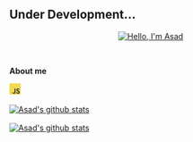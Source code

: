 <h2> Under Development...</h2>
<p align="center"><a href="#"><img width="80%" alt="Hello, I'm Asad" src="" /></a></p>

<br />



<!-- <a href="https://github.com/AsadSheikhJ/AsadSheikhJ"><img align="center" src="https://i.imgur.com/4kansHB.gif" alt="Asad's Info" /></a> -->

<!-- I'm a self-taught passionate FrontEnd developer. -->

**About me**

<!-- - 💼 FrontEnd Engineer at []() -->

<!-- - 📈  -->

<!-- - ❤️ I love writing TypeScript, and building fun experiments on type-level -->

<!-- - 💬 Ask me about anything [here]() -->

<code><img height="20" alt="javascript" src="https://raw.githubusercontent.com/github/explore/80688e429a7d4ef2fca1e82350fe8e3517d3494d/topics/javascript/javascript.png"></code>
<!-- <code><img height="20" alt="typescript" src="https://raw.githubusercontent.com/github/explore/80688e429a7d4ef2fca1e82350fe8e3517d3494d/topics/typescript/typescript.png"></code>
<code><img height="20" alt="react" src="https://raw.githubusercontent.com/github/explore/80688e429a7d4ef2fca1e82350fe8e3517d3494d/topics/react/react.png"></code> -->
<!-- <code><img height="20" alt="graphql" src="https://raw.githubusercontent.com/github/explore/5c058a388828bb5fde0bcafd4bc867b5bb3f26f3/topics/graphql/graphql.png"></code>
<code><img height="20" alt="nodejs" src="https://raw.githubusercontent.com/github/explore/80688e429a7d4ef2fca1e82350fe8e3517d3494d/topics/nodejs/nodejs.png"></code>     -->


<a href="https://github.com/AsadSheikhJ/AsadSheikhJ"><img align="center" src="https://github-readme-stats-cth8rz6s9-asad-sheikh.vercel.app/api?username=AsadSheikhJ&show_icons=true&include_all_commits=true&theme=buefy&count_private=true" alt="Asad's github stats" /></a>

<a href="https://github.com/AsadSheikhJ/AsadSheikhJ"><img align="center" src="https://github-readme-stats-cth8rz6s9-asad-sheikh.vercel.app/api/top-langs/?username=AsadSheikhJ&size_weight=0.5&count_weight=0.5&theme=buefy" alt="Asad's github stats" /></a>

<!-- <a href="https://github.com/anuraghazra/github-readme-stats"><img align="center" src="https://github-readme-stats.vercel.app/api/top-langs/?username=anuraghazra&layout=compact&theme=buefy&hide_border=true" /></a> -->


<!-- #### Top Repositories


<a href="https://github.com/AsadSheikhJ/github-readme-stats">
  <img align="center" src="https://github-readme-stats-phi-eight-28.vercel.app/api/pin/?username=AsadSheikhJ&repo=github-readme-stats&theme=buefy" />
</a> -->
<!-- <a href="https://github.com/anuraghazra/anuraghazra.github.io">
  <img align="center" src="https://github-readme-stats-phi-eight-28.vercel.app/api/pin/?username=AsadSheikhJ&repo=anuraghazra.github.io&theme=buefy" />
</a> -->

<br />
<br />

<!-- <a href="https://twitter.com/anuraghazru">
  <img align="right" alt="Anurag Hazra | Twitter" width="21px" src="https://raw.githubusercontent.com/anuraghazra/anuraghazra/master/assets/twitter.svg" />
</a>
<a href="https://codesandbox.io/u/anuraghazra">
  <img align="right" alt="Anurag Hazra | CodeSandbox" width="20px" src="https://raw.githubusercontent.com/anuraghazra/anuraghazra/master/assets/codesandbox.svg" />
</a> -->
